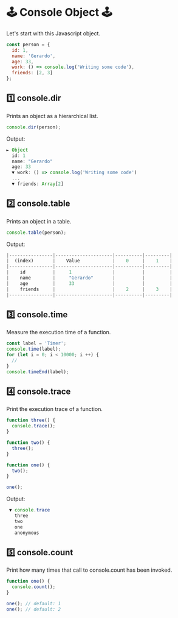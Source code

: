 # 🕹 Console Object 🕹

Let's start with this Javascript object.

```js
const person = {
  id: 1,
  name: 'Gerardo',
  age: 33,
  work: () => console.log('Writing some code'),
  friends: [2, 3]
};
```

## 1️⃣ console.dir

Prints an object as a hierarchical list.

```js
console.dir(person);
```

Output:

```js
► Object
  id: 1
  name: "Gerardo"
  age: 33
  ▼ work: () => console.log('Writing some code')
  ...
  ▼ friends: Array[2]
```

## 2️⃣ console.table

Prints an object in a table.

```js
console.table(person);
```

Output:

```js
|----------------|---------------------|----------|---------|
|  (index)       |    Value            |    0     |    1    |
|----------------|---------------------|----------|---------|
|    id          |     1               |          |         |
|    name        |     "Gerardo"       |          |         |
|    age         |     33              |          |         |
|    friends     |                     |    2     |    3    |
|----------------|---------------------|----------|---------|
```

## 3️⃣ console.time

Measure the execution time of a function.

```js
const label = 'Timer';
console.time(label);
for (let i = 0; i < 10000; i ++) {
  //
}
console.timeEnd(label);
```

## 4️⃣ console.trace

Print the execution trace of a function.

```js
function three() {
  console.trace();
}

function two() {
  three();
}

function one() {
  two();
}

one();
```

Output:

```js
 ▼ console.trace
   three
   two
   one
   anonymous
```


## 5️⃣ console.count

Print how many times that call to console.count has been invoked.

```js
function one() {
  console.count();
}

one(); // default: 1
one(); // default: 2
```